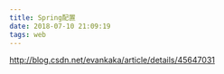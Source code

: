 ```yaml
---
title: Spring配置
date: 2018-07-10 21:09:19
tags: web
---
```

http://blog.csdn.net/evankaka/article/details/45647031